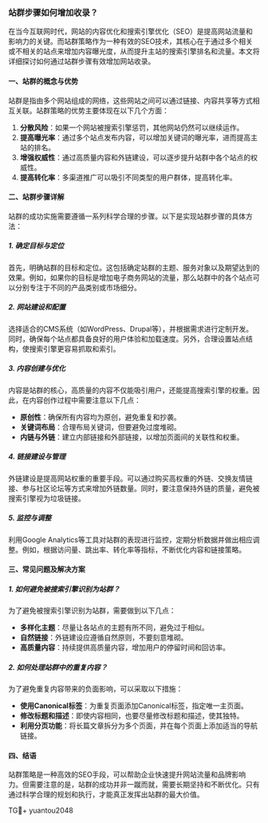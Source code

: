 ### 站群步骤如何增加收录？

在当今互联网时代，网站的内容优化和搜索引擎优化（SEO）是提高网站流量和影响力的关键。而站群策略作为一种有效的SEO技术，其核心在于通过多个相关或不相关的站点来增加内容曝光度，从而提升主站的搜索引擎排名和流量。本文将详细探讨如何通过站群步骤有效增加网站收录。

#### 一、站群的概念与优势

站群是指由多个网站组成的网络，这些网站之间可以通过链接、内容共享等方式相互关联。站群策略的优势主要体现在以下几个方面：

1. **分散风险**：如果一个网站被搜索引擎惩罚，其他网站仍然可以继续运作。
2. **提高曝光率**：通过多个站点发布内容，可以增加关键词的曝光率，进而提高主站的排名。
3. **增强权威性**：通过高质量内容和外链建设，可以逐步提升站群中各个站点的权威性。
4. **提高转化率**：多渠道推广可以吸引不同类型的用户群体，提高转化率。

#### 二、站群步骤详解

站群的成功实施需要遵循一系列科学合理的步骤。以下是实现站群步骤的具体方法：

##### 1. 确定目标与定位

首先，明确站群的目标和定位。这包括确定站群的主题、服务对象以及期望达到的效果。例如，如果你的目标是增加电子商务网站的流量，那么站群中的各个站点可以分别专注于不同的产品类别或市场细分。

##### 2. 网站建设和配置

选择适合的CMS系统（如WordPress、Drupal等），并根据需求进行定制开发。同时，确保每个站点都具备良好的用户体验和加载速度。另外，合理设置站点结构，使搜索引擎更容易抓取和索引。

##### 3. 内容创建与优化

内容是站群的核心，高质量的内容不仅能吸引用户，还能提高搜索引擎的权重。因此，在内容创作过程中需要注意以下几点：
- **原创性**：确保所有内容均为原创，避免重复和抄袭。
- **关键词布局**：合理布局关键词，但要避免过度堆砌。
- **内链与外链**：建立内部链接和外部链接，以增加页面间的关联性和权重。

##### 4. 链接建设与管理

外链建设是提高网站权重的重要手段。可以通过购买高权重的外链、交换友情链接、参与社区论坛等方式来增加外链数量。同时，要注意保持外链的质量，避免被搜索引擎视为垃圾链接。

##### 5. 监控与调整

利用Google Analytics等工具对站群的表现进行监控，定期分析数据并做出相应调整。例如，根据访问量、跳出率、转化率等指标，不断优化内容和链接策略。

#### 三、常见问题及解决方案

##### 1. 如何避免被搜索引擎识别为站群？

为了避免被搜索引擎识别为站群，需要做到以下几点：
- **多样化主题**：尽量让各站点的主题有所不同，避免过于相似。
- **自然链接**：外链建设应遵循自然原则，不要刻意堆砌。
- **高质量内容**：持续提供高质量内容，增加用户的停留时间和回访率。

##### 2. 如何处理站群中的重复内容？

为了避免重复内容带来的负面影响，可以采取以下措施：
- **使用Canonical标签**：为重复页面添加Canonical标签，指定唯一主页面。
- **修改标题和描述**：即使内容相同，也要尽量修改标题和描述，使其独特。
- **利用分页功能**：将长篇文章拆分为多个页面，并在每个页面上添加适当的导航链接。

#### 四、结语

站群策略是一种高效的SEO手段，可以帮助企业快速提升网站流量和品牌影响力。但需要注意的是，站群的成功并非一蹴而就，需要长期坚持和不断优化。只有通过科学合理的规划和执行，才能真正发挥出站群的最大价值。

TG💪+ yuantou2048